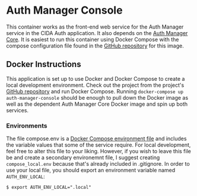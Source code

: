 # Auth Manager Console

This container works as the front-end web service for the Auth Manager service in the CIDA Auth application. It also depends on the [Auth Manager Core](https://hub.docker.com/r/usgs/auth-manager-core/). It is easiest to run this container using Docker Compose with the compose configuration file found in the [GitHub repository](https://github.com/USGS-CIDA/docker-cida-auth) for this image.

## Docker Instructions

This application is set up to use Docker and Docker Compose to create a local development environment. Check out the project from the project's [GitHub repository](https://github.com/USGS-CIDA/docker-cida-auth) and run Docker Compose. Running `docker-compose up auth-manager-console` should be enough to pull down the Docker image as well as the dependent Auth Manager Core Docker image and spin up both services.

### Environments

The file compose.env is a [Docker Compose environment file](https://docs.docker.com/compose/compose-file/#env-file) and includes the variable values that some of the service require. For local development, feel free to alter this file to your liking. However, if you wish to leave this file be and create a secondary environemnt file, I suggest creating `compose_local.env` because that's already included in .gitignore. In order to use your local file, you should export an environment variable named `AUTH_ENV_LOCAL`:

```
$ export AUTH_ENV_LOCAL=".local"
```
